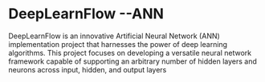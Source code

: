 # DeepLearnFlow --ANN
 DeepLearnFlow is an innovative Artificial Neural Network (ANN) implementation project that harnesses the power of deep learning algorithms. This project focuses on developing a versatile neural network framework capable of supporting an arbitrary number of hidden layers and neurons across input, hidden, and output layers

